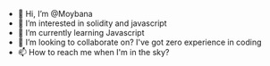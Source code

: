 - 👋 Hi, I’m @Moybana
- 👀 I’m interested in solidity and javascript
- 🌱 I’m currently learning Javascript
- 💞️ I’m looking to collaborate on? I've got zero experience in coding
- 📫 How to reach me when I'm in the sky?

<!---
Moybana/Moybana is a ✨ special ✨ repository because its `README.md` (this file) appears on your GitHub profile.
You can click the Preview link to take a look at your changes.
--->
